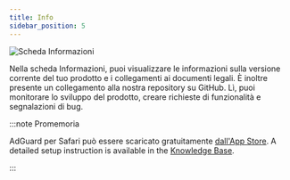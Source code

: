 ```yaml
---
title: Info
sidebar_position: 5
---
```


![Scheda Informazioni](https://cdn.adtidy.org/public/Adguard/Blog/AG_for_Safari_in-depth_review/About.png)

Nella scheda Informazioni, puoi visualizzare le informazioni sulla versione corrente del tuo prodotto e i collegamenti ai documenti legali. È inoltre presente un collegamento alla nostra repository su GitHub. Lì, puoi monitorare lo sviluppo del prodotto, creare richieste di funzionalità e segnalazioni di bug.

:::note Promemoria

AdGuard per Safari può essere scaricato gratuitamente [dall'App Store](https://apps.apple.com/app/adguard-for-safari/id1440147259). A detailed setup instruction is available in the [Knowledge Base](/adguard-for-safari/installation/).

:::
